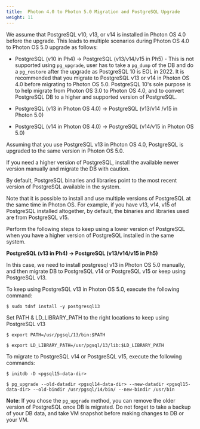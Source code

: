 ```yaml
---
title:  Photon 4.0 to Photon 5.0 Migration and PostgreSQL Upgrade
weight: 11
---
```


We assume that PostgreSQL v10, v13,  or v14 is installed in Photon OS 4.0 before the upgrade. This leads to multiple scenarios during Photon OS 4.0 to Photon OS 5.0 upgrade as follows:


- PostgreSQL (v10 in Ph4) → PostgreSQL (v13/v14/v15 in Ph5) - This is not supported using `pg_upgrade`, user has to take a `pg_dump` of the DB and do a `pg_restore` after the upgrade as PostgreSQL 10 is EOL in 2022. It is recommended that you migrate to PostgreSQL v13 or v14 in Photon OS 4.0 before migrating to Photon OS 5.0. PostgreSQL 10's sole purpose is to help migrate from Photon OS 3.0 to Photon OS 4.0, and to convert PostgreSQL DB to a higher and supported version of PostgreSQL.

- PostgreSQL (v13 in Photon OS 4.0) → PostgreSQL (v13/v14 /v15 in Photon 5.0)
- PostgreSQL (v14 in Photon OS 4.0) → PostgreSQL (v14/v15 in Photon OS 5.0)


Assuming that you use PostgreSQL v13 in Photon OS 4.0, PostgreSQL is upgraded to the same version in Photon OS 5.0.

If you need a higher version of PostgreSQL, install the available newer version manually and migrate the DB with caution.

By default, PostgreSQL binaries and libraries point to the most recent version of PostgreSQL available in the system.

Note that it is possible to install and use multiple versions of PostgreSQL at the same time in Photon OS. For example, if you have v13, v14, v15 of PostgreSQL installed altogether, by default, the binaries and libraries used are from PostgreSQL v15.

Perform the following steps to keep using a lower version of PostgreSQL when you have a higher version of PostgreSQL installed in the same system.

**PostgreSQL (v13 in Ph4) → PostgreSQL (v13/v14/v15 in Ph5)**

In this case, we need to install postgresql v13 in Photon  OS 5.0 manually, and then migrate DB to PostgreSQL v14 or PostgreSQL v15 or keep using PostgreSQL v13.

To keep using PostgreSQL v13 in Photon OS 5.0, execute the following command:
```
$ sudo tdnf install -y postgresql13
```   
Set PATH & LD_LIBRARY_PATH to the right locations to keep using PostgreSQL v13

```
$ export PATH=/usr/pgsql/13/bin:$PATH
```   
```
$ export LD_LIBRARY_PATH=/usr/pgsql/13/lib:$LD_LIBRARY_PATH
```   

To migrate to PostgreSQL v14 or PostgreSQL v15, execute the following commands:

```
$ initdb -D <pgsql15-data-dir>
```    
```
$ pg_upgrade --old-datadir <pgsql14-data-dir> --new-datadir <pgsql15-data-dir> --old-bindir /usr/pgsql/14/bin/ --new-bindir /usr/bin
```   

**Note**: If you chose the `pg_upgrade` method, you can remove the older version of PostgreSQL once DB is migrated.
Do not forget to take a backup of your DB data, and take VM snapshot before making changes to DB or your VM.